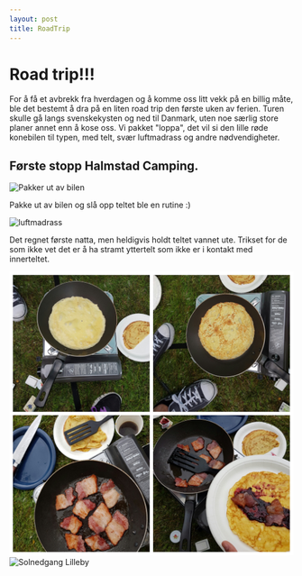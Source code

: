 ```yaml
---
layout: post
title: RoadTrip
---
```

# Road trip!!!
For å få et avbrekk fra hverdagen og å komme oss litt vekk på en billig måte, ble det bestemt å dra på en liten road trip den første uken av ferien. Turen skulle gå langs svenskekysten og ned til Danmark, uten noe særlig store planer annet enn å kose oss. Vi pakket "loppa", det vil si den lille røde konebilen til typen, med telt, svær luftmadrass og andre nødvendigheter. 

## Første stopp Halmstad Camping.  
<img src="/img/pakkerUtAvBilen.png" alt="Pakker ut av bilen" >

Pakke ut av bilen og slå opp teltet ble en rutine :) 

<img src="/img/luftmadrass.png" alt="luftmadrass" >

Det regnet første natta, men heldigvis holdt teltet vannet ute. Trikset for de som ikke vet det er å ha stramt yttertelt som ikke er i kontakt med innerteltet. 

<img src="/img/pannekaker.png" alt="pannekaker" >

<img src="/img/sunsetLilleby2.png" alt="Solnedgang Lilleby" >